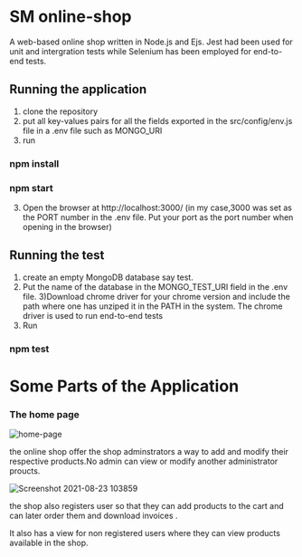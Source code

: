 

# SM online-shop
 A web-based online shop written in Node.js and Ejs.
 Jest had been used for unit and intergration tests while  Selenium has been employed for end-to-end tests.
 
 
 ## Running the  application
 1) clone the repository 
 2) put  all key-values pairs for all the fields exported in the src/config/env.js file  in a .env file such as MONGO_URI
 3) run
### npm install
### npm start
 
 3) Open the browser at http://localhost:3000/ (in my case,3000 was set as the PORT number in the .env file. 
   Put your port as the port number when opening in the browser)
 
 
  ## Running  the test
 1) create an empty MongoDB database say test.
 2) Put the name of the database in the MONGO_TEST_URI field in the .env file.
 3)Download chrome driver for your chrome version and include the path 
    where one has unziped it in the PATH in the system. The chrome driver is used to run end-to-end tests
 3) Run
### npm test 
 
# Some Parts of the Application
### The home page
![home-page](https://user-images.githubusercontent.com/55924723/130409303-61e4a3ab-5293-4b72-84ca-1563bb1dc084.png)


 
the online shop offer the shop adminstrators a way to add and modify their respective products.No admin can view or modify another administrator proucts.

![Screenshot 2021-08-23 103859](https://user-images.githubusercontent.com/55924723/130409585-20901831-8e98-4855-aceb-01a374ae00b1.png)


the shop also registers user so that they can add products to the cart and can later order them and download invoices .

It also has a view for non registered users where they can view products available  in the shop.
